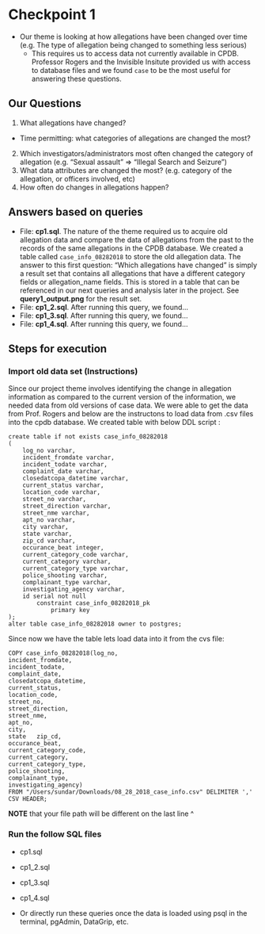 # Checkpoint 1
* Our theme is looking at how allegations have been changed over time (e.g. The type of allegation being changed to something less serious)
  * This requires us to access data not currently available in CPDB. Professor Rogers and the Invisible Insitute provided us with access to database files and we found `case` to be the most useful for answering these questions.

## Our Questions
1. What allegations have changed?
* Time permitting: what categories of allegations are changed the most?
2. Which investigators/administrators most often changed the category of allegation (e.g. “Sexual assault” => “Illegal Search and Seizure”)
3. What data attributes are changed the most? (e.g. category of the allegation, or officers involved, etc)
4. How often do changes in allegations happen?

## Answers based on queries
* File: **cp1.sql**. The nature of the theme required us to acquire old allegation data and compare the data of allegations from the past to the records of the same allegations in the CPDB database. We created a table called `case_info_08282018` to store the old allegation data. The answer to this first question: “Which allegations have changed” is simply a result set that contains all allegations that have a different category fields or allegation_name fields. This is stored in a table that can be referenced in our next queries and analysis later in the project. See **query1_output.png** for the result set.
* File: **cp1_2.sql**. After running this query, we found...
* File: **cp1_3.sql**. After running this query, we found...
* File: **cp1_4.sql**. After running this query, we found...

## Steps for execution

### Import old data set (Instructions)
Since our project theme involves identifying the change in allegation information as compared to the current version of the information, we needed data from old versions of case data. 
We were able to get the data from Prof. Rogers and below are the instructons to load data from .csv files into the cpdb database. We created table with below DDL script :

```
create table if not exists case_info_08282018
(
	log_no varchar,
	incident_fromdate varchar,
	incident_todate varchar,
	complaint_date varchar,
	closedatcopa_datetime varchar,
	current_status varchar,
	location_code varchar,
	street_no varchar,
	street_direction varchar,
	street_nme varchar,
	apt_no varchar,
	city varchar,
	state varchar,
	zip_cd varchar,
	occurance_beat integer,
	current_category_code varchar,
	current_category varchar,
	current_category_type varchar,
	police_shooting varchar,
	complainant_type varchar,
	investigating_agency varchar,
	id serial not null
		constraint case_info_08282018_pk
			primary key
);
alter table case_info_08282018 owner to postgres;
```

Since now we have the table lets load data into it from the cvs file:


```
COPY case_info_08282018(log_no,
incident_fromdate,
incident_todate,
complaint_date,
closedatcopa_datetime,
current_status,
location_code,
street_no,
street_direction,
street_nme,
apt_no,
city,
state	zip_cd,
occurance_beat,
current_category_code,
current_category,
current_category_type,
police_shooting,
complainant_type,
investigating_agency) 
FROM "/Users/sundar/Downloads/08_28_2018_case_info.csv" DELIMITER ',' CSV HEADER;
```
**NOTE** that your file path will be different on the last line ^

### Run the follow SQL files
* cp1.sql
* cp1_2.sql
* cp1_3.sql
* cp1_4.sql

* Or directly run these queries once the data is loaded using psql in the terminal, pgAdmin, DataGrip, etc.
